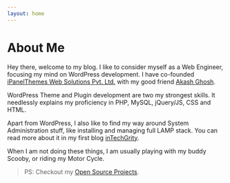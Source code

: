```yaml
---
layout: home
---
```

# About Me

Hey there, welcome to my blog. I like to consider myself as a Web Engineer, focusing my mind on WordPress development. I have co-founded
[iPanelThemes Web Solutions Pvt. Ltd.](https://ipanelthemes.com) with my good friend [Akash Ghosh](http://akashghosh.me).

WordPress Theme and Plugin development are two my strongest skills. It needlessly explains my proficiency in PHP, MySQL, jQuery/JS, CSS and HTML.

Apart from WordPress, I also like to find my way around System Administration stuff, like installing and managing full LAMP stack. You can
read more about it in my first blog [inTechGrity](http://www.intechgrity.com).

When I am not doing these things, I am usually playing with my buddy Scooby, or riding my Motor Cycle.

> PS: Checkout my [Open Source Projects](https://github.com/swashata).


